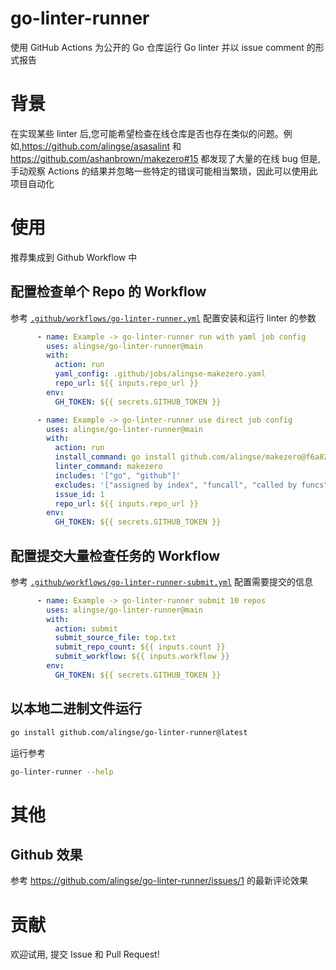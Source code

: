 # go-linter-runner

使用 GitHub Actions 为公开的 Go 仓库运行 Go linter 并以 issue comment 的形式报告

# 背景

在实现某些 linter 后,您可能希望检查在线仓库是否也存在类似的问题。例如,https://github.com/alingse/asasalint 和 https://github.com/ashanbrown/makezero#15 都发现了大量的在线 bug
但是,手动观察 Actions 的结果并忽略一些特定的错误可能相当繁琐，因此可以使用此项目自动化

# 使用

推荐集成到 Github Workflow 中

## 配置检查单个 Repo 的 Workflow

参考 [`.github/workflows/go-linter-runner.yml`](https://github.com/alingse/go-linter-runner/blob/main/.github/workflows/go-linter-runner.yml) 配置安装和运行 linter 的参数

```yaml
      - name: Example -> go-linter-runner run with yaml job config
        uses: alingse/go-linter-runner@main
        with:
          action: run
          yaml_config: .github/jobs/alingse-makezero.yaml
          repo_url: ${{ inputs.repo_url }}
        env:
          GH_TOKEN: ${{ secrets.GITHUB_TOKEN }}

      - name: Example -> go-linter-runner use direct job config
        uses: alingse/go-linter-runner@main
        with:
          action: run
          install_command: go install github.com/alingse/makezero@f6a823578e89de5cdfdfef50d4a5d9a09ade16dd
          linter_command: makezero
          includes: '["go", "github"]'
          excludes: '["assigned by index", "funcall", "called by funcs"]'
          issue_id: 1
          repo_url: ${{ inputs.repo_url }}
        env:
          GH_TOKEN: ${{ secrets.GITHUB_TOKEN }}

```

## 配置提交大量检查任务的 Workflow

参考 [`.github/workflows/go-linter-runner-submit.yml`](https://github.com/alingse/go-linter-runner/blob/main/.github/workflows/go-linter-runner-submit.yml) 配置需要提交的信息

```yaml
      - name: Example -> go-linter-runner submit 10 repos
        uses: alingse/go-linter-runner@main
        with:
          action: submit
          submit_source_file: top.txt
          submit_repo_count: ${{ inputs.count }}
          submit_workflow: ${{ inputs.workflow }}
        env:
          GH_TOKEN: ${{ secrets.GITHUB_TOKEN }}
```

## 以本地二进制文件运行

```bash
go install github.com/alingse/go-linter-runner@latest
```

运行参考

```bash
go-linter-runner --help
```

# 其他

## Github 效果

参考 https://github.com/alingse/go-linter-runner/issues/1 的最新评论效果

# 贡献

欢迎试用, 提交 Issue 和 Pull Request!
